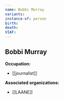 ```yaml
---
name: Bobbi Murray
variants: 
instance-of: person
birth: 
death: 
VIAF: 
---
```

## Bobbi Murray

**Occupation:** 
- [[journalist]]

**Associated organizations:** 
- [[LAANE]]